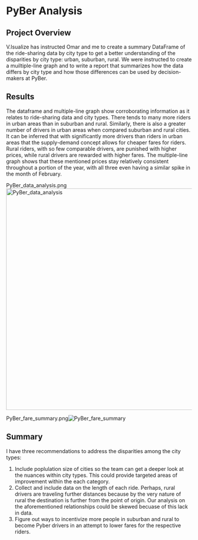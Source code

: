 # PyBer Analysis

## Project Overview
V.Isualize has instructed Omar and me to create a summary DataFrame of the ride-sharing data by city type to get a better understanding of the disparities by city type: urban, suburban, rural. We were instructed to create a muiltiple-line graph and to write a report that summarizes how the data differs by city type and how those differences can be used by decision-makers at PyBer. 

## Results
The dataframe and multiple-line graph show corroborating information as it relates to ride-sharing data and city types. There tends to many more riders in urban areas than in suburban and rural. Similarly, there is also a greater number of drivers in urban areas when compared suburban and rural cities. It can be inferred that with significantly more drivers than riders in urban areas that the supply-demand concept allows for cheaper fares for riders. Rural riders, with so few comparable drivers, are punished with higher prices, while rural drivers are rewarded with higher fares. The multiple-line graph shows that these mentioned prices stay relatively consistent throughout a portion of the year, with all three even having a similar spike in the month of February. 

PyBer_data_analysis.png<img width="600" alt="PyBer_data_analysis" src="https://user-images.githubusercontent.com/84995704/125670474-8dff41c0-fc1e-4b70-9b4a-35a4bcec0733.png">

PyBer_fare_summary.png![PyBer_fare_summary](https://user-images.githubusercontent.com/84995704/125669964-0b014dc7-7c62-4cba-8bb8-3ce56f35db60.png)

## Summary
I have three recommendations to address the disparities among the city types:

1. Include poplulation size of cities so the team can get a deeper look at the nuances within city types. This could provide targeted areas of improvement within the each category. 
2. Collect and include data on the length of each ride. Perhaps, rural drivers are traveling further distances because by the very nature of rural the destination is further from the point of origin. Our analysis on the aforementioned relationships could be skewed becuase of this lack in data. 
3. Figure out ways to incentivize more people in suburban and rural to become Pyber drivers in an attempt to lower fares for the respective riders. 



